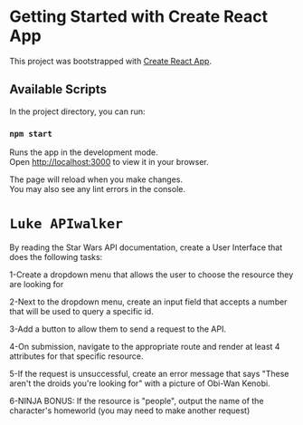 # Getting Started with Create React App

This project was bootstrapped with [Create React App](https://github.com/facebook/create-react-app).

## Available Scripts

In the project directory, you can run:

### `npm start`

Runs the app in the development mode.\
Open [http://localhost:3000](http://localhost:3000) to view it in your browser.

The page will reload when you make changes.\
You may also see any lint errors in the console.

# `Luke APIwalker`

By reading the Star Wars API documentation, create a User Interface that does the following tasks:

1-Create a dropdown menu that allows the user to choose the resource they are looking for

2-Next to the dropdown menu, create an input field that accepts a number that will be used to query a specific id.

3-Add a button to allow them to send a request to the API.

4-On submission, navigate to the appropriate route and render at least 4 attributes for that specific resource.

5-If the request is unsuccessful, create an error message that says "These aren't the droids you're looking for" with a picture of Obi-Wan Kenobi.

6-NINJA BONUS: If the resource is "people", output the name of the character's homeworld (you may need to make another request)